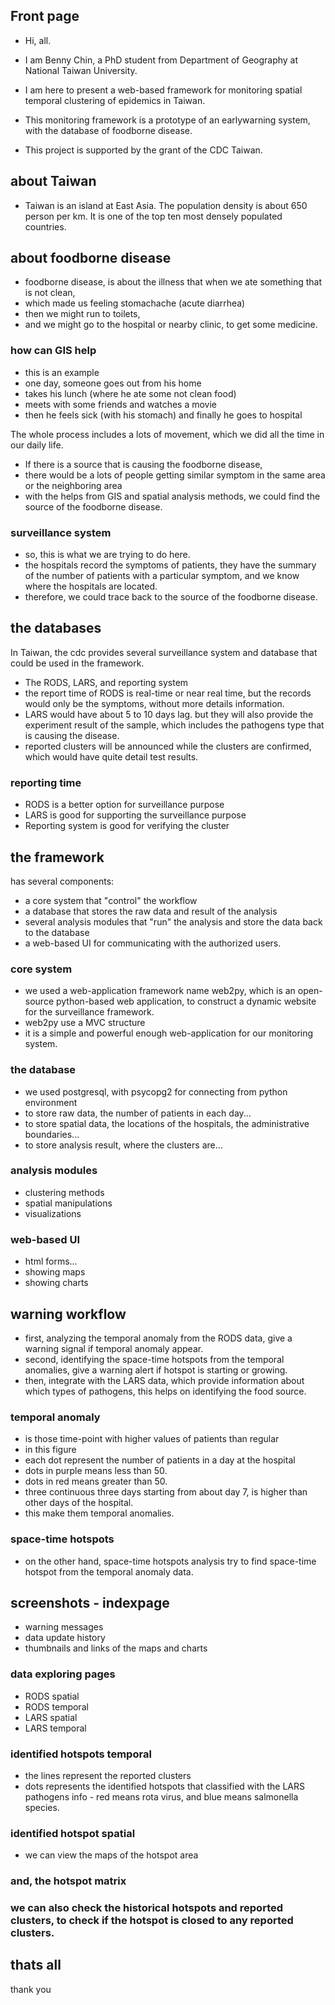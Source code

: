 ## Front page
- Hi, all.  
- I am Benny Chin, a PhD student from Department of Geography at National Taiwan University.  
- I am here to present a web-based framework for monitoring spatial temporal clustering of epidemics in Taiwan.   
- This monitoring framework is a prototype of an earlywarning system, with the database of foodborne disease.

- This project is supported by the grant of the CDC Taiwan. 

## about Taiwan
- Taiwan is an island at East Asia. The population density is about 650 person per km. It is one of the top ten most densely populated countries. 

## about foodborne disease
- foodborne disease, is about the illness that when we ate something that is not clean, 
- which made us feeling stomachache (acute diarrhea)
- then we might run to toilets,
- and we might go to the hospital or nearby clinic, to get some medicine.


### how can GIS help
- this is an example
- one day, someone goes out from his home
- takes his lunch (where he ate some not clean food)
- meets with some friends and watches a movie
- then he feels sick (with his stomach) and finally he goes to hospital 

The whole process includes a lots of movement, which we did all the time in our daily life.
- If there is a source that is causing the foodborne disease, 
- there would be a lots of people getting similar symptom in the same area or the neighboring area
- with the helps from GIS and spatial analysis methods, we could find the source of the foodborne disease.

### surveillance system
- so, this is what we are trying to do here.
- the hospitals record the symptoms of patients, they have the summary of the number of patients with a particular symptom, and we know where the hospitals are located. 
- therefore, we could trace back to the source of the foodborne disease. 

## the databases
In Taiwan, the cdc provides several surveillance system and database that could be used in the framework.
- The RODS, LARS, and reporting system
- the report time of RODS is real-time or near real time, but the records would only be the symptoms, without more details information.
- LARS would have about 5 to 10 days lag. but they will also provide the experiment result of the sample, which includes the pathogens type that is causing the disease.
- reported clusters will be announced while the clusters are confirmed, which would have quite detail test results.

### reporting time
- RODS is a better option for surveillance purpose
- LARS is good for supporting the surveillance purpose
- Reporting system is good for verifying the cluster

## the framework
has several components:
- a core system that "control" the workflow
- a database that stores the raw data and result of the analysis
- several analysis modules that "run" the analysis and store the data back to the database
- a web-based UI for communicating with the authorized users.

### core system
- we used a web-application framework name web2py, which is an open-source python-based web application, to construct a dynamic website for the surveillance framework.
- web2py use a MVC structure
- it is a simple and powerful enough web-application for our monitoring system.

### the database
- we used postgresql, with psycopg2 for connecting from python environment
- to store raw data, the number of patients in each day...
- to store spatial data, the locations of the hospitals, the administrative boundaries...
- to store analysis result, where the clusters are...

### analysis modules
- clustering methods
- spatial manipulations
- visualizations

### web-based UI
- html forms...
- showing maps
- showing charts

## warning workflow
- first, analyzing the temporal anomaly from the RODS data, give a warning signal if temporal anomaly appear.
- second, identifying the space-time hotspots from the temporal anomalies, give a warning alert if hotspot is starting or growing.
- then, integrate with the LARS data, which provide information about which types of pathogens, this helps on identifying the food source.

### temporal anomaly
- is those time-point with higher values of patients than regular
- in this figure
- each dot represent the number of patients in a day at the hospital
- dots in purple means less than 50.
- dots in red means greater than 50.
- three continuous three days starting from about day 7, is higher than other days of the hospital.
- this make them temporal anomalies.


### space-time hotspots
- on the other hand, space-time hotspots analysis try to find space-time hotspot from the temporal anomaly data. 

## screenshots - indexpage
- warning messages
- data update history
- thumbnails and links of the maps and charts

### data exploring pages
- RODS spatial
- RODS temporal
- LARS spatial
- LARS temporal

### identified hotspots temporal
- the lines represent the reported clusters
- dots represents the identified hotspots that classified with the LARS pathogens info - red means rota virus, and blue means salmonella species.

### identified hotspot spatial
- we can view the maps of the hotspot area

### and, the hotspot matrix

### we can also check the historical hotspots and reported clusters, to check if the hotspot is closed to any reported clusters.

## thats all
thank you
